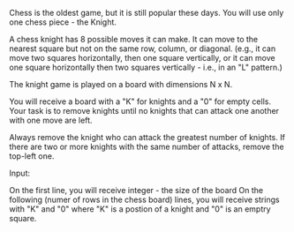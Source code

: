 Chess is the oldest game, but it is still popular these days. You will use only one chess piece - the Knight.

A chess knight has 8 possible moves it can make. It can move to the nearest square but not on the same row, column, or diagonal. (e.g., it can move two squares horizontally, then one square vertically, or it can move one square horizontally then two squares vertically - i.e., in an "L" pattern.) 

The knight game is played on a board with dimensions N x N.

You will receive a board with a "K" for knights and a "0" for empty cells. Your task is to remove knights until no knights that can attack one another with one move are left. 

Always remove the knight who can attack the greatest number of knights. If there are two or more knights with the same number of attacks, remove the top-left one.

Input:

On the first line, you will receive integer  - the size of the board
On the following (numer of rows in the chess board) lines, you will receive strings with "K" and "0" where "K" is a postion of a knight and "0" is an emptry square.
